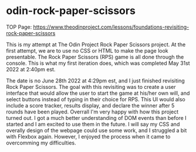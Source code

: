 # odin-rock-paper-scissors

TOP Page: https://www.theodinproject.com/lessons/foundations-revisiting-rock-paper-scissors 

This is my attempt at The Odin Project Rock Paper Scissors project. At the first attempt, we are to use no CSS or HTML to make the page look presentable. The Rock Paper Scissors (RPS) game is all done through the console. This is what my first iteration does, which was completed May 31st 2022 at 2:40pm est.


The date is no June 28th 2022 at 4:29pm est, and I just finished revisiting Rock Paper Scissors. The goal with this revisiting was to create a user interface that would allow the user to start the game at his/her own will, and select buttons instead of typing in their choice for RPS. This UI would also include a score tracker, results display, and declare the winner after 5 rounds have been played. Overrall I'm very happy with how this project turned out. I got a much better understanding of DOM events than before I started and I am excited to use them in the future. I will say my CSS and overally design of the webpage could use some work, and I struggled a bit with Flexbox again. However, I enjoyed the process when it came to overcomming my difficulties.
